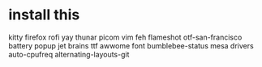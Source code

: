 # install this 
kitty 
firefox 
rofi 
yay 
thunar 
picom
vim 
feh
flameshot
otf-san-francisco
battery popup 
jet brains ttf 
awwome font 
bumblebee-status
mesa drivers
auto-cpufreq
alternating-layouts-git
